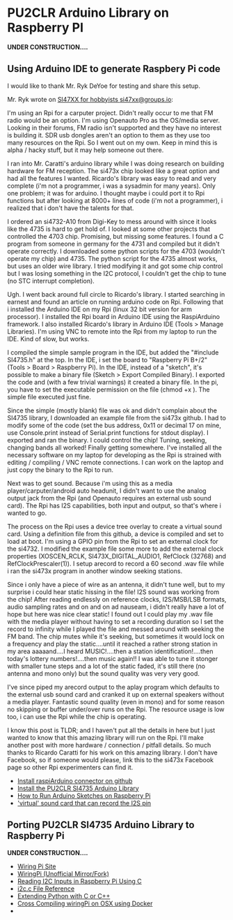 # PU2CLR Arduino Library on Raspberry PI

__UNDER CONSTRUCTION....__


## Using Arduino IDE to generate Raspbery Pi code

I would like to thank Mr. Ryk DeYoe for testing and share this setup.

Mr. Ryk wrote on [SI47XX for hobbyists si47xx@groups.io](https://groups.io/g/si47xx):

I'm using an Rpi for a carputer project.  Didn't really occur to me that FM radio would be an option.  I'm using Openauto Pro as the OS/media server.  Looking in their forums, FM radio isn't supported and they have no interest is building it.  SDR usb dongles aren't an option to them as they use too many resources on the Rpi.  So I went out on my own.  Keep in mind this is alpha / hacky stuff, but it may help someone out there. 

I ran into Mr. Caratti's arduino library while I was doing research on building hardware for FM reception.  The si473x chip looked like a great option and had all the features I wanted.  Ricardo's library was easy to read and very complete (i'm not a programmer, i was a sysadmin for many years).  Only one problem; it was for arduino.  I thought maybe i could port it to  Rpi functions but after looking at 8000+ lines of code (i'm not a programmer), i realized that i don't have the talents for that.

I ordered an si4732-A10 from Digi-Key to mess around with since it looks like the 4735 is hard to get hold of.  I looked at some other projects that controlled the 4703 chip. Promising, but missing some features.  I found a C program from someone in germany for the 4731 and compiled but it didn't operate correctly.  I downloaded some python scripts for the 4703 (wouldn't operate my chip) and 4735.  The python script for the 4735 almost works, but uses an older wire library.  I tried modifying it and got some chip control but I was losing something in the I2C protocol, I couldn't get the chip to tune (no STC interrupt completion). 

Ugh.  I went back around full circle to Ricardo's library.  I started searching in earnest and found an article on running arduino code on Rpi.  Following that i installed the Arduino IDE on my Rpi (linux 32 bit version for arm processor).  I installed the Rpi board in Arduino IDE using the RaspiArduino framework.  I also installed Ricardo's library in Arduino IDE (Tools > Manage Libraries).  I'm using VNC to remote into the Rpi from my laptop to run the IDE.  Kind of slow, but works.

I compiled the simple sample program in the IDE, but added the   "#include SI4735.h" at the top.  In the IDE, i set the board to "Raspberry Pi B+/2" (Tools > Board > Raspberry Pi).  In the IDE, instead of a "sketch", it's possible to make a binary file (Sketch > Export Compiled Binary).  I exported the code and (with a few trivial warnings) it created a binary file.  In the pi, you have to set the executable permission on the file (chmod +x <filename>).  The simple file executed just fine.  

Since the simple (mostly blank) file was ok and didn't complain about the SI4735 library, I downloaded an example file from the si473x github.  I had to modify some of the code (set the bus address, 0x11 or decimal 17 on mine, use Console.print instead of Serial.print functions for stdout display).  I exported and ran the binary. I could control the chip!  Tuning, seeking, changing bands all worked! Finally getting somewhere.  I've installed all the necessary software on my laptop for developing as the Rpi is strained with editing / compiling / VNC remote connections.  I can work on the laptop and just copy the binary to the Rpi to run.  

Next was to get sound.  Because i'm using this as a media player/carputer/android auto headunit, I didn't want to use the analog output jack from the Rpi (and Openauto requires an external usb sound card).  The Rpi has I2S capabilities, both input and output, so that's where i wanted to go.

The process on the Rpi uses a device tree overlay to create a virtual sound card.  Using a definition file from this github, a device is compiled and set to load at boot. I'm using a GPIO pin from the Rpi to set an external clock for the si4732.  I modified the example file some more to add the external clock properties (XOSCEN_RCLK, SI473X_DIGITAL_AUDIO1, RefClock (32768) and RefClockPrescaler(1)).  I setup arecord to record a 60 second .wav file while i ran the si473x program in another window seeking stations. 

Since i only have a piece of wire as an antenna, it didn't tune well, but to my  surprise i could hear static hissing in the file!  I2S sound was working from the chip!  After reading endlessly on reference clocks, I2S/MSB/LSB formats, audio sampling rates and on and on ad nauseam, i didn't really have a lot of hope but here was nice clear static!  I found out I could play my .wav file with the media player without having to set a recording duration so I set the record to infinity while I played the file and messed around with seeking the FM band.  The chip mutes while it's seeking, but sometimes it would lock on a frequency and play the static....until it reached a rather strong station in my area aaaaand....I heard MUSIC!....then a station identification!....then today's lottery numbers!....then music again!!  I was able to tune it stonger with smaller tune steps and a lot of the static faded, it's still there (no antenna and mono only) but the sound quality was very very good.

I've since piped my arecord output to the aplay program which defaults to the external usb sound card and cranked it up on external speakers without a media player.  Fantastic sound quality (even in mono) and for some reason no skipping or buffer under/over runs on the Rpi.  The resource usage is low too, i can use the Rpi while the chip is operating.

I know this post is TLDR; and I haven't put all the details in here but I just wanted <whoever> to know that this amazing library will run on the Rpi.  I'll make another post with more hardware / connection / pitfall details.  So much thanks to Ricardo Caratti for his work on this amazing library.  I don't have Facebook, so if someone would please, link this to the si473x Facebook page so other Rpi experimenters can find it.  


* [Install raspiArduino connector on github](https://github.com/me-no-dev/RasPiArduino)
* [Install the PU2CLR SI4735 Arduino Library](https://github.com/pu2clr/SI4735#library-installation)
* [How to Run Arduino Sketches on Raspberry Pi](https://www.deviceplus.com/raspberry-pi/how-to-run-arduino-sketches-on-raspberry-pi/)
* ['virtual' sound card that can record the I2S pin](https://github.com/AkiyukiOkayasu/RaspberryPi_I2S_Master)


## Porting PU2CLR SI4735 Arduino Library to Raspberry Pi

__UNDER CONSTRUCTION....__

* [Wiring Pi Site](http://wiringpi.com/)
* [WiringPi (Unofficial Mirror/Fork)](https://github.com/WiringPi/WiringPi)
* [Reading I2C Inputs in Raspberry Pi Using C](https://www.instructables.com/Reading-I2C-Inputs-in-Raspberry-Pi-using-C/)
* [i2c.c File Reference](https://alanbarr.github.io/RaspberryPi-GPIO/i2c_8c.html)
* [Extending Python with C or C++](https://docs.python.org/3/extending/extending.html)
* [Cross Compiling wiringPi on OSX using Docker](https://gist.github.com/jonlidgard/e581a31c9885bee34a18b60efa3774d8)
* 